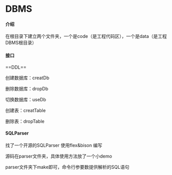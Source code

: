 # DBMS

#### 介绍

在根目录下建立两个文件夹，一个是code（是工程代码区），一个是data（是工程DBMS根目录）







#### 接口

==DDL==

创建数据库：creatDb

删除数据库：dropDb

切换数据库：useDb

创建表：creatTable

删除表：dropTable

#### SQLParser

找了一个开源的SQLParser 使用flex&bison 编写

源码在parser文件夹，具体使用方法放了一个小demo

parser文件夹下make即可，命令行参要数提供解析的SQL语句



